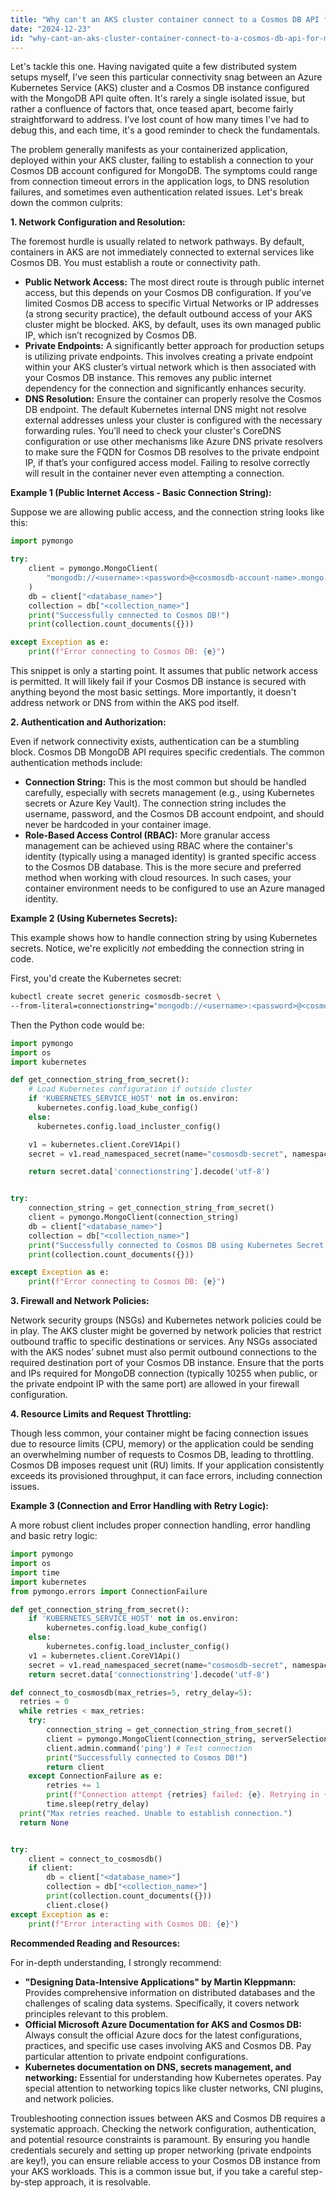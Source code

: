 ```yaml
---
title: "Why can't an AKS cluster container connect to a Cosmos DB API for MongoDB?"
date: "2024-12-23"
id: "why-cant-an-aks-cluster-container-connect-to-a-cosmos-db-api-for-mongodb"
---
```


Let's tackle this one. Having navigated quite a few distributed system setups myself, I’ve seen this particular connectivity snag between an Azure Kubernetes Service (AKS) cluster and a Cosmos DB instance configured with the MongoDB API quite often. It's rarely a single isolated issue, but rather a confluence of factors that, once teased apart, become fairly straightforward to address. I’ve lost count of how many times I've had to debug this, and each time, it's a good reminder to check the fundamentals.

The problem generally manifests as your containerized application, deployed within your AKS cluster, failing to establish a connection to your Cosmos DB account configured for MongoDB. The symptoms could range from connection timeout errors in the application logs, to DNS resolution failures, and sometimes even authentication related issues. Let's break down the common culprits:

**1. Network Configuration and Resolution:**

The foremost hurdle is usually related to network pathways. By default, containers in AKS are not immediately connected to external services like Cosmos DB. You must establish a route or connectivity path.

*   **Public Network Access:** The most direct route is through public internet access, but this depends on your Cosmos DB configuration. If you’ve limited Cosmos DB access to specific Virtual Networks or IP addresses (a strong security practice), the default outbound access of your AKS cluster might be blocked. AKS, by default, uses its own managed public IP, which isn’t recognized by Cosmos DB.
*   **Private Endpoints:** A significantly better approach for production setups is utilizing private endpoints. This involves creating a private endpoint within your AKS cluster’s virtual network which is then associated with your Cosmos DB instance. This removes any public internet dependency for the connection and significantly enhances security.
*   **DNS Resolution:** Ensure the container can properly resolve the Cosmos DB endpoint. The default Kubernetes internal DNS might not resolve external addresses unless your cluster is configured with the necessary forwarding rules. You’ll need to check your cluster's CoreDNS configuration or use other mechanisms like Azure DNS private resolvers to make sure the FQDN for Cosmos DB resolves to the private endpoint IP, if that’s your configured access model. Failing to resolve correctly will result in the container never even attempting a connection.

**Example 1 (Public Internet Access - Basic Connection String):**

Suppose we are allowing public access, and the connection string looks like this:

```python
import pymongo

try:
    client = pymongo.MongoClient(
        "mongodb://<username>:<password>@<cosmosdb-account-name>.mongo.cosmos.azure.com:10255/?ssl=true&replicaSet=globaldb&retrywrites=false&maxIdleTimeMS=120000"
    )
    db = client["<database_name>"]
    collection = db["<collection_name>"]
    print("Successfully connected to Cosmos DB!")
    print(collection.count_documents({}))

except Exception as e:
    print(f"Error connecting to Cosmos DB: {e}")
```

This snippet is only a starting point. It assumes that public network access is permitted. It will likely fail if your Cosmos DB instance is secured with anything beyond the most basic settings. More importantly, it doesn't address network or DNS from within the AKS pod itself.

**2. Authentication and Authorization:**

Even if network connectivity exists, authentication can be a stumbling block. Cosmos DB MongoDB API requires specific credentials. The common authentication methods include:

*   **Connection String:** This is the most common but should be handled carefully, especially with secrets management (e.g., using Kubernetes secrets or Azure Key Vault). The connection string includes the username, password, and the Cosmos DB account endpoint, and should never be hardcoded in your container image.
*   **Role-Based Access Control (RBAC):** More granular access management can be achieved using RBAC where the container's identity (typically using a managed identity) is granted specific access to the Cosmos DB database. This is the more secure and preferred method when working with cloud resources. In such cases, your container environment needs to be configured to use an Azure managed identity.

**Example 2 (Using Kubernetes Secrets):**

This example shows how to handle connection string by using Kubernetes secrets. Notice, we're explicitly *not* embedding the connection string in code.

First, you'd create the Kubernetes secret:

```bash
kubectl create secret generic cosmosdb-secret \
--from-literal=connectionstring="mongodb://<username>:<password>@<cosmosdb-account-name>.mongo.cosmos.azure.com:10255/?ssl=true&replicaSet=globaldb&retrywrites=false&maxIdleTimeMS=120000"
```

Then the Python code would be:

```python
import pymongo
import os
import kubernetes

def get_connection_string_from_secret():
    # Load Kubernetes configuration if outside cluster
    if 'KUBERNETES_SERVICE_HOST' not in os.environ:
      kubernetes.config.load_kube_config()
    else:
      kubernetes.config.load_incluster_config()

    v1 = kubernetes.client.CoreV1Api()
    secret = v1.read_namespaced_secret(name="cosmosdb-secret", namespace="default")  # Adjust namespace as needed

    return secret.data['connectionstring'].decode('utf-8')


try:
    connection_string = get_connection_string_from_secret()
    client = pymongo.MongoClient(connection_string)
    db = client["<database_name>"]
    collection = db["<collection_name>"]
    print("Successfully connected to Cosmos DB using Kubernetes Secret!")
    print(collection.count_documents({}))

except Exception as e:
    print(f"Error connecting to Cosmos DB: {e}")
```

**3. Firewall and Network Policies:**

Network security groups (NSGs) and Kubernetes network policies could be in play. The AKS cluster might be governed by network policies that restrict outbound traffic to specific destinations or services. Any NSGs associated with the AKS nodes’ subnet must also permit outbound connections to the required destination port of your Cosmos DB instance. Ensure that the ports and IPs required for MongoDB connection (typically 10255 when public, or the private endpoint IP with the same port) are allowed in your firewall configuration.

**4. Resource Limits and Request Throttling:**

Though less common, your container might be facing connection issues due to resource limits (CPU, memory) or the application could be sending an overwhelming number of requests to Cosmos DB, leading to throttling. Cosmos DB imposes request unit (RU) limits. If your application consistently exceeds its provisioned throughput, it can face errors, including connection issues.

**Example 3 (Connection and Error Handling with Retry Logic):**

A more robust client includes proper connection handling, error handling and basic retry logic:

```python
import pymongo
import os
import time
import kubernetes
from pymongo.errors import ConnectionFailure

def get_connection_string_from_secret():
    if 'KUBERNETES_SERVICE_HOST' not in os.environ:
        kubernetes.config.load_kube_config()
    else:
        kubernetes.config.load_incluster_config()
    v1 = kubernetes.client.CoreV1Api()
    secret = v1.read_namespaced_secret(name="cosmosdb-secret", namespace="default")
    return secret.data['connectionstring'].decode('utf-8')

def connect_to_cosmosdb(max_retries=5, retry_delay=5):
  retries = 0
  while retries < max_retries:
    try:
        connection_string = get_connection_string_from_secret()
        client = pymongo.MongoClient(connection_string, serverSelectionTimeoutMS=5000) # Added timeout
        client.admin.command('ping') # Test connection
        print("Successfully connected to Cosmos DB!")
        return client
    except ConnectionFailure as e:
        retries += 1
        print(f"Connection attempt {retries} failed: {e}. Retrying in {retry_delay} seconds...")
        time.sleep(retry_delay)
  print("Max retries reached. Unable to establish connection.")
  return None


try:
    client = connect_to_cosmosdb()
    if client:
        db = client["<database_name>"]
        collection = db["<collection_name>"]
        print(collection.count_documents({}))
        client.close()
except Exception as e:
    print(f"Error interacting with Cosmos DB: {e}")

```

**Recommended Reading and Resources:**

For in-depth understanding, I strongly recommend:

*   **"Designing Data-Intensive Applications" by Martin Kleppmann:** Provides comprehensive information on distributed databases and the challenges of scaling data systems. Specifically, it covers network principles relevant to this problem.
*   **Official Microsoft Azure Documentation for AKS and Cosmos DB:** Always consult the official Azure docs for the latest configurations, practices, and specific use cases involving AKS and Cosmos DB. Pay particular attention to private endpoint configurations.
*   **Kubernetes documentation on DNS, secrets management, and networking:** Essential for understanding how Kubernetes operates. Pay special attention to networking topics like cluster networks, CNI plugins, and network policies.

Troubleshooting connection issues between AKS and Cosmos DB requires a systematic approach. Checking the network configuration, authentication, and potential resource constraints is paramount. By ensuring you handle credentials securely and setting up proper networking (private endpoints are key!), you can ensure reliable access to your Cosmos DB instance from your AKS workloads. This is a common issue but, if you take a careful step-by-step approach, it is resolvable.
